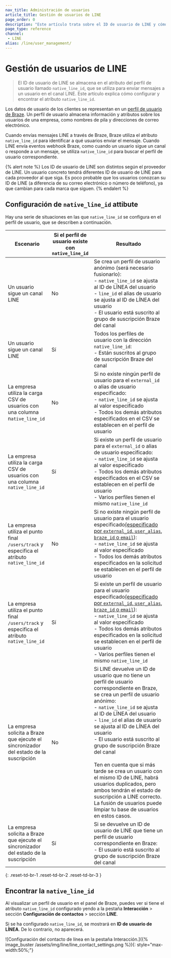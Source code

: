 ```yaml
---
nav_title: Administración de usuarios
article_title: Gestión de usuarios de LINE
page_order: 0
description: "Este artículo trata sobre el ID de usuario de LINE y cómo configurarlo."
page_type: reference
channel:
 - LINE
alias: /line/user_management/
---
```


# Gestión de usuarios de LINE

> El ID de usuario de LINE se almacena en el atributo del perfil de usuario llamado `native_line_id`, que se utiliza para enviar mensajes a un usuario en el canal LINE. Este artículo explica cómo configurar y encontrar el atributo `native_line_id`.

Los datos de usuario de los clientes se representan en un [perfil de usuario de Braze]({{site.baseurl}}/user_guide/data/user_data_collection/user_profile_lifecycle/). Un perfil de usuario almacena información y atributos sobre los usuarios de una empresa, como nombres de pila y direcciones de correo electrónico. 

Cuando envías mensajes LINE a través de Braze, Braze utiliza el atributo `native_line_id` para identificar a qué usuarios enviar el mensaje. Cuando LINE envía eventos webhook Braze, como cuando un usuario sigue un canal o responde a un mensaje, se utiliza `native_line_id` para buscar el perfil de usuario correspondiente.

{% alert note %}
Los ID de usuario de LINE son distintos según el proveedor de LINE. Un usuario concreto tendrá diferentes ID de usuario de LINE para cada proveedor al que siga. Es poco probable que los usuarios conozcan su ID de LINE (a diferencia de su correo electrónico o número de teléfono), ya que cambian para cada marca que siguen.
{% endalert %}

## Configuración de `native_line_id` attibute

Hay una serie de situaciones en las que `native_line_id` se configura en el perfil de usuario, que se describen a continuación.

| Escenario | Si el perfil de usuario existe con `native_line_id` | Resultado |
| --- | --- | --- |
|Un usuario sigue un canal LINE | No| Se crea un perfil de usuario anónimo (será necesario fusionarlo):<br> - `native_line_id` se ajusta al ID de LÍNEA del usuario <br>- `line_id` el alias de usuario se ajusta al ID de LÍNEA del usuario<br>\- El usuario está suscrito al grupo de suscripción Braze del canal |
|Un usuario sigue un canal LINE| Sí | Todos los perfiles de usuario con la dirección `native_line_id`:<br>\- Están suscritos al grupo de suscripción Braze del canal|
|La empresa utiliza la carga CSV de usuarios con una columna n`ative_line_id` | No| Si no existe ningún perfil de usuario para el `external_id` o alias de usuario especificado:<br>- `native_line_id` se ajusta al valor especificado<br> \- Todos los demás atributos especificados en el CSV se establecen en el perfil de usuario|
|La empresa utiliza la carga CSV de usuarios con una columna `native_line_id`  | Sí | Si existe un perfil de usuario para el `external_id` o alias de usuario especificado:<br>- `native_line_id` se ajusta al valor especificado<br>\- Todos los demás atributos especificados en el CSV se establecen en el perfil de usuario<br>\- Varios perfiles tienen el mismo `native_line_id` |
| La empresa utiliza el punto final `/users/track` y especifica el atributo `native_line_id`  | No | Si no existe ningún perfil de usuario para el usuario especificado[(especificado por `external_id`, `user_alias`, `braze_id` o `email`]({{site.baseurl}}/api/objects_filters/user_attributes_object/)):<br>- `native_line_id` se ajusta al valor especificado<br>\- Todos los demás atributos especificados en la solicitud se establecen en el perfil de usuario |
| La empresa utiliza el punto final `/users/track` y especifica el atributo `native_line_id`  | Sí | Si existe un perfil de usuario para el usuario especificado[(especificado por `external_id`, `user_alias`, `braze_id` o `email`]({{site.baseurl}}/api/objects_filters/user_attributes_object/)):<br>- `native_line_id` se ajusta al valor especificado<br>\- Todos los demás atributos especificados en la solicitud se establecen en el perfil de usuario<br>\- Varios perfiles tienen el mismo `native_line_id` |
| La empresa solicita a Braze que ejecute el sincronizador del estado de la suscripción | No | Si LINE devuelve un ID de usuario que no tiene un perfil de usuario correspondiente en Braze, se crea un perfil de usuario anónimo:<br>- `native_line_id` se ajusta al ID de LÍNEA del usuario<br>- `line_id` el alias de usuario se ajusta al ID de LÍNEA del usuario<br>\- El usuario está suscrito al grupo de suscripción Braze del canal<br><br>Ten en cuenta que si más tarde se crea un usuario con el mismo ID de LINE, habrá usuarios duplicados, pero ambos tendrán el estado de suscripción a LINE correcto. La fusión de usuarios puede limpiar tu base de usuarios en estos casos. |
| La empresa solicita a Braze que ejecute el sincronizador del estado de la suscripción | Sí | Si se devuelve un ID de usuario de LINE que tiene un perfil de usuario correspondiente en Braze:<br>\- El usuario está suscrito al grupo de suscripción Braze del canal |
{: .reset-td-br-1 .reset-td-br-2 .reset-td-br-3 }

## Encontrar la `native_line_id`

Al visualizar un perfil de usuario en el panel de Braze, puedes ver si tiene el atributo `native_line_id` configurado yendo a la pestaña **Interacción** > sección **Configuración de contactos** > sección **LINE**.

Si se ha configurado `native_line_id`, se mostrará en **ID de usuario de LÍNEA**. De lo contrario, no aparecerá.

\![Configuración del contacto de línea en la pestaña Interacción.]({% image_buster /assets/img/line/line_contact_settings.png %}){: style="max-width:50%;"}

